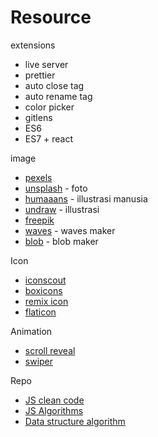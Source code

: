 # Resource

extensions
- live server
- prettier
- auto close tag
- auto rename tag
- color picker
- gitlens
- ES6
- ES7 + react

image
- [pexels](https://www.pexels.com/id-id/)
- [unsplash](https://unsplash.com/) - foto
- [humaaans](https://www.humaaans.com/) - illustrasi manusia
- [undraw](https://undraw.co/illustrations) - illustrasi
- [freepik](https://www.freepik.com/) 
- [waves](https://getwaves.io/) - waves maker
- [blob](https://www.blobmaker.app/) - blob maker

Icon
- [iconscout](https://iconscout.com/)
- [boxicons](https://boxicons.com/)
- [remix icon](https://remixicon.com/) 
- [flaticon](https://www.flaticon.com/)

Animation
- [scroll reveal](https://scrollrevealjs.org/)
- [swiper](https://swiperjs.com/)

Repo
- [JS clean code](https://github.com/ryanmcdermott/clean-code-javascript)
- [JS Algorithms](https://github.com/trekhleb/javascript-algorithms)
- [Data structure algorithm](https://github.com/girliemac/a-picture-is-worth-a-1000-words)